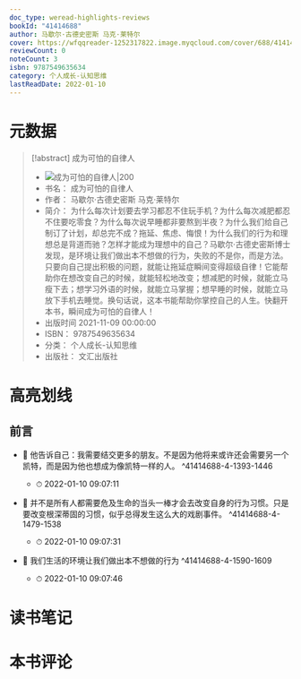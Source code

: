```yaml
---
doc_type: weread-highlights-reviews
bookId: "41414688"
author: 马歇尔·古德史密斯 马克·莱特尔
cover: https://wfqqreader-1252317822.image.myqcloud.com/cover/688/41414688/t7_41414688.jpg
reviewCount: 0
noteCount: 3
isbn: 9787549635634
category: 个人成长-认知思维
lastReadDate: 2022-01-10
---
```

# 元数据
> [!abstract] 成为可怕的自律人
> - ![ 成为可怕的自律人|200](https://wfqqreader-1252317822.image.myqcloud.com/cover/688/41414688/t7_41414688.jpg)
> - 书名： 成为可怕的自律人
> - 作者： 马歇尔·古德史密斯 马克·莱特尔
> - 简介： 为什么每次计划要去学习都忍不住玩手机？为什么每次减肥都忍不住要吃零食？为什么每次说早睡都非要熬到半夜？为什么我们给自己制订了计划，却总完不成？拖延、焦虑、悔恨！为什么我们的行为和理想总是背道而驰？怎样才能成为理想中的自己？马歇尔·古德史密斯博士发现，是环境让我们做出本不想做的行为，失败的不是你，而是方法。只要向自己提出积极的问题，就能让拖延症瞬间变得超级自律！它能帮助你在想改变自己的时候，就能轻松地改变；想减肥的时候，就能立马瘦下去；想学习外语的时候，就能立马掌握；想早睡的时候，就能立马放下手机去睡觉。换句话说，这本书能帮助你掌控自己的人生。快翻开本书，瞬间成为可怕的自律人！
> - 出版时间 2021-11-09 00:00:00
> - ISBN： 9787549635634
> - 分类： 个人成长-认知思维
> - 出版社： 文汇出版社

# 高亮划线

## 前言


- 📌 他告诉自己：我需要结交更多的朋友。不是因为他将来或许还会需要另一个凯特，而是因为他也想成为像凯特一样的人。 ^41414688-4-1393-1446
    - ⏱ 2022-01-10 09:07:11 

- 📌 并不是所有人都需要危及生命的当头一棒才会去改变自身的行为习惯。只是要改变根深蒂固的习惯，似乎总得发生这么大的戏剧事件。 ^41414688-4-1479-1538
    - ⏱ 2022-01-10 09:07:31 

- 📌 我们生活的环境让我们做出本不想做的行为 ^41414688-4-1590-1609
    - ⏱ 2022-01-10 09:07:46 
# 读书笔记

# 本书评论
